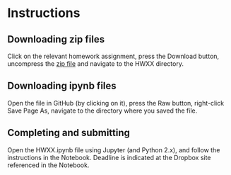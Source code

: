 # Instructions

## Downloading zip files

Click on the relevant homework assignment, press the Download button, 
uncompress the [zip file](https://en.wikipedia.org/wiki/Zip_(file_format))
and navigate to the HWXX directory.

## Downloading ipynb files

Open the file in GitHub (by clicking on it), press the Raw button, right-click Save Page As, navigate to the directory where you saved the file.

## Completing and submitting

Open the HWXX.ipynb file using Jupyter (and Python 2.x), and follow the instructions in the Notebook. Deadline is indicated at the Dropbox site referenced in the Notebook.
